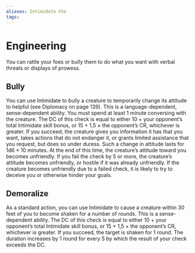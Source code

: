 ```yaml
---
aliases: Intimidate Cha
tags: 
---
```


# Engineering

You can rattle your foes or bully them to do what you want with verbal threats or displays of prowess.

## Bully

You can use Intimidate to bully a creature to temporarily change its attitude to helpful (see Diplomacy on page 139). This is a language-dependent, sense-dependent ability. You must spend at least 1 minute conversing with the creature. The DC of this check is equal to either 10 + your opponent’s total Intimidate skill bonus, or 15 + 1,5 × the opponent’s CR, whichever is greater. If you succeed, the creature gives you information it has that you want, takes actions that do not endanger it, or grants limited assistance that you request, but does so under duress. Such a change in attitude lasts for 1d6 × 10 minutes. At the end of this time, the creature’s attitude toward you becomes unfriendly. If you fail the check by 5 or more, the creature’s attitude becomes unfriendly, or hostile if it was already unfriendly. If the creature becomes unfriendly due to a failed check, it is likely to try to deceive you or otherwise hinder your goals.

## Demoralize

As a standard action, you can use Intimidate to cause a creature within 30 feet of you to become shaken for a number of rounds. This is a sense-dependent ability. The DC of this check is equal to either 10 + your opponent’s total Intimidate skill bonus, or 15 + 1,5 × the opponent’s CR, whichever is greater. If you succeed, the target is shaken for 1 round. The duration increases by 1 round for every 5 by which the result of your check exceeds the DC.
